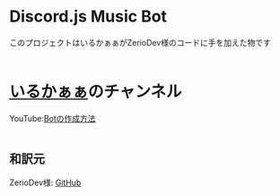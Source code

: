 # Discord.js Music Bot
このプロジェクトはいるかぁぁがZerioDev様のコードに手を加えた物です
<br>
<br>
<h1><a href="https://www.youtube.com/channel/UCO_s3V8FHioTQRBvJB0wsOQ">いるかぁぁ</a>のチャンネル</h1>
YouTube:<a href="https://youtu.be/ycjxnssaVU8">Botの作成方法</a>
<br>
<br>
<h2>和訳元</h2>
ZerioDev様: <a href="https://github.com/ZerioDev">GitHub</a>
<br>


